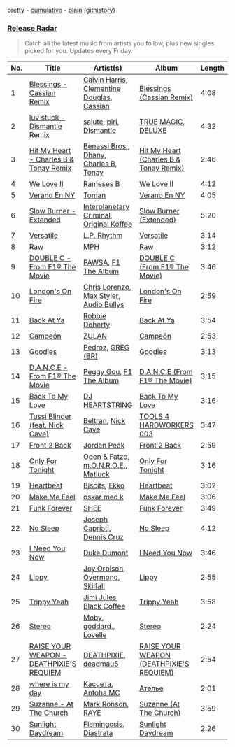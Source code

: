 pretty - [cumulative](/playlists/cumulative/Release%20Radar.md) - [plain](/playlists/plain/37i9dQZEVXbsudmxBFKW7G) ([githistory](https://github.githistory.xyz/vitokorn/spotify-playlist-archive/blob/master/playlists/plain/37i9dQZEVXbsudmxBFKW7G))
### [Release Radar](https://open.spotify.com/playlist/37i9dQZEVXbsudmxBFKW7G)

> Catch all the latest music from artists you follow, plus new singles picked for you. Updates every Friday.

| No. | Title | Artist(s) | Album | Length |
|---|---|---|---|---|
| 1 | [Blessings - Cassian Remix](https://open.spotify.com/track/3GpNIq74pzLjdIKplMvSV2) | [Calvin Harris](https://open.spotify.com/artist/7CajNmpbOovFoOoasH2HaY), [Clementine Douglas](https://open.spotify.com/artist/4DWuml4Jf6K81b5rAPwMb6), [Cassian](https://open.spotify.com/artist/1ChtRJ3f4rbv4vtz87i6CD) | [Blessings (Cassian Remix)](https://open.spotify.com/album/5IyXTV39CmbRwp9Xibpwoy) | 4:08 |
| 2 | [luv stuck - Dismantle Remix](https://open.spotify.com/track/0pGPoGcvx1j23AcTa8gXpP) | [salute](https://open.spotify.com/artist/1np8xozf7ATJZDi9JX8Dx5), [piri](https://open.spotify.com/artist/4DpmPt7gfAAq7WEx0E1X8s), [Dismantle](https://open.spotify.com/artist/6sjpYOCYKYiurpvJk0oNEp) | [TRUE MAGIC, DELUXE](https://open.spotify.com/album/5tagdDmG4ZUUSYqSNXQsl1) | 4:32 |
| 3 | [Hit My Heart - Charles B & Tonay Remix](https://open.spotify.com/track/2DsTn3YJ7zrajGaD2hr0Kp) | [Benassi Bros.](https://open.spotify.com/artist/0yrjYlutW9HgmJlnX479Mx), [Dhany](https://open.spotify.com/artist/7HiP69UJp8p2pKxnRaPqYF), [Charles B](https://open.spotify.com/artist/1r2acF91AoYoHYrQYY9wCO), [Tonay](https://open.spotify.com/artist/2JC9PMP6yFFqwF3MpbooWg) | [Hit My Heart (Charles B & Tonay Remix)](https://open.spotify.com/album/5YiP46xLtAV6w3uwuAmoDd) | 2:46 |
| 4 | [We Love II](https://open.spotify.com/track/18L2vnxI3zt1xQjlpA88p1) | [Rameses B](https://open.spotify.com/artist/06EfEcjc0vdvI6VNL0soIO) | [We Love II](https://open.spotify.com/album/12JAk5LvhpwGjIfuROESwz) | 4:12 |
| 5 | [Verano En NY](https://open.spotify.com/track/7DxrTNmUprBMQ0RV45xreb) | [Toman](https://open.spotify.com/artist/7A0eeETj5gjPjvXLnskbfG) | [Verano En NY](https://open.spotify.com/album/6lwdsDlonNio6vDG42eUZu) | 4:05 |
| 6 | [Slow Burner - Extended](https://open.spotify.com/track/5a2UOFvqw76yUUS61vhloR) | [Interplanetary Criminal](https://open.spotify.com/artist/6uJ51uV5rYzu1MJkC4CceI), [Original Koffee](https://open.spotify.com/artist/1gWjcmBsveEYMxOZ0VRi32) | [Slow Burner (Extended)](https://open.spotify.com/album/4JqKtXkgLR7cS7k2Aa52PU) | 5:20 |
| 7 | [Versatile](https://open.spotify.com/track/2CX8w6jrSDujqcnkxDMJw0) | [L.P. Rhythm](https://open.spotify.com/artist/3K5qBiy5EHwb270817Cy6e) | [Versatile](https://open.spotify.com/album/3ktHqT8RfFWsosodNUfvB0) | 3:14 |
| 8 | [Raw](https://open.spotify.com/track/2U9RtZORzcu54vkWI19PIL) | [MPH](https://open.spotify.com/artist/62SCu33InHVq97VaWw3eof) | [Raw](https://open.spotify.com/album/2CJ61dRA06lmlIw8hVvmak) | 3:12 |
| 9 | [DOUBLE C - From F1® The Movie](https://open.spotify.com/track/7jtFKlVjEgIBNaSOrAivCw) | [PAWSA](https://open.spotify.com/artist/4E0HD2PMY8kQJIjlShrLUS), [F1 The Album](https://open.spotify.com/artist/3aly4xJOy3LVznzvRIvFYC) | [DOUBLE C (From F1® The Movie)](https://open.spotify.com/album/0O7QslR65hRgv9YO2X4PuM) | 3:46 |
| 10 | [London's On Fire](https://open.spotify.com/track/3kFGYfnYWraDZ8iAWx45QR) | [Chris Lorenzo](https://open.spotify.com/artist/7tm9Tuc70geXOOyKhtZHIj), [Max Styler](https://open.spotify.com/artist/3NKKngINK1tP6BFy0WOyWk), [Audio Bullys](https://open.spotify.com/artist/5kwHgbzNHq1iHkUSrAmjjQ) | [London's On Fire](https://open.spotify.com/album/3LqNJnokJGQgkYzskHNJGB) | 2:59 |
| 11 | [Back At Ya](https://open.spotify.com/track/02evyVGKt4jjuBAlgHzag5) | [Robbie Doherty](https://open.spotify.com/artist/2WuXRwEjXIjW5uVZOSxqYS) | [Back At Ya](https://open.spotify.com/album/6aQho6eImpDXTxfC8zoVhI) | 3:54 |
| 12 | [Campeón](https://open.spotify.com/track/5TpWybXTsLTUAj4WcUYkP0) | [ZULAN](https://open.spotify.com/artist/2Yz9F5lQVc0p6SDxkw2BvF) | [Campeón](https://open.spotify.com/album/5O3GNoKOWUnyvUQoGSceKy) | 2:53 |
| 13 | [Goodies](https://open.spotify.com/track/5TcsyxRBkIjgmaoSW9oaZL) | [Pedroz](https://open.spotify.com/artist/0pvhlBRoxPlAsW02LwKp3p), [GREG (BR)](https://open.spotify.com/artist/7K7I6veLj1PPzsrzVP6B79) | [Goodies](https://open.spotify.com/album/4y9b6DMmobsAxtUvMO7xcT) | 3:13 |
| 14 | [D.A.N.C.E - From F1® The Movie](https://open.spotify.com/track/15cIdgwfMw0YRunjzxtui9) | [Peggy Gou](https://open.spotify.com/artist/2mLA48B366zkELXYx7hcDN), [F1 The Album](https://open.spotify.com/artist/3aly4xJOy3LVznzvRIvFYC) | [D.A.N.C.E (From F1® The Movie)](https://open.spotify.com/album/2AgQHiCnhTpiOwZ29rrZ6v) | 3:15 |
| 15 | [Back To My Love](https://open.spotify.com/track/6w4Z8LfJ7aIU09mmkYADNt) | [DJ HEARTSTRING](https://open.spotify.com/artist/5tcwaJBUyEdxQxvieuQxU7) | [Back To My Love](https://open.spotify.com/album/26mbxEeOe1nc8tPPYZ1me0) | 3:16 |
| 16 | [Tussi Blinder (feat. Nick Cave)](https://open.spotify.com/track/54MofiLlcf5oEhBm0kAl33) | [Beltran](https://open.spotify.com/artist/1jgSqmZTBltb5O2L7ErmEP), [Nick Cave](https://open.spotify.com/artist/1RM5gp0RFfjpJhCYFPB30p) | [TOOLS 4 HARDWORKERS 003](https://open.spotify.com/album/2pnyfQZDaMjZkxz3qvFn2V) | 3:47 |
| 17 | [Front 2 Back](https://open.spotify.com/track/5O3BBu1w4gfT0vsLPN3bfW) | [Jordan Peak](https://open.spotify.com/artist/5Jhhsm26nMbGu8FNOvN3Gk) | [Front 2 Back](https://open.spotify.com/album/0GjU9EI6COpbjnLEh049Ct) | 2:59 |
| 18 | [Only For Tonight](https://open.spotify.com/track/6STCwjymKob5lZcDdpKcTK) | [Oden & Fatzo](https://open.spotify.com/artist/2YEnrpAWWaNRFumgde1lLH), [m.O.N.R.O.E.](https://open.spotify.com/artist/6pDZzvzwjGXunH8FCb2ulo), [Matluck](https://open.spotify.com/artist/5CieAewiroqzWWxdsWuoNu) | [Only For Tonight](https://open.spotify.com/album/5IUlPTkjpkLiWCoFOh4oOo) | 3:16 |
| 19 | [Heartbeat](https://open.spotify.com/track/42z3F0ZAieWd7RmyOuuqqH) | [Biscits](https://open.spotify.com/artist/052B9SONfhoScw7dgYWw5o), [Ekko](https://open.spotify.com/artist/4QKGlPUIuL7IzE4vsVwIu6) | [Heartbeat](https://open.spotify.com/album/1Q4zTa81s8VP7IassEY19p) | 3:02 |
| 20 | [Make Me Feel](https://open.spotify.com/track/1GfJCWGLfdev016PSsrUO8) | [oskar med k](https://open.spotify.com/artist/28ntgpEkMU9Zm7F3gLDMhZ) | [Make Me Feel](https://open.spotify.com/album/1c6Y4gCvI7Ey2M07Ahvwva) | 3:06 |
| 21 | [Funk Forever](https://open.spotify.com/track/2Rae0A8tJrGO9sWQ2p2213) | [SHEE](https://open.spotify.com/artist/1jrRLqDsOOKIagQXYPq2Iv) | [Funk Forever](https://open.spotify.com/album/6ckX6Ms2262m9qs4C3dk9e) | 3:49 |
| 22 | [No Sleep](https://open.spotify.com/track/1Ng1TXqCbeInlVnJCnYgxi) | [Joseph Capriati](https://open.spotify.com/artist/7onsqSWPufMm5ZnUCECDpf), [Dennis Cruz](https://open.spotify.com/artist/27mWOSZjlpmtoqsRjRwQyu) | [No Sleep](https://open.spotify.com/album/5bsJSH3c5WbKRK4mehgrww) | 4:12 |
| 23 | [I Need You Now](https://open.spotify.com/track/7gLqg4i3lanQm6SmuhWlx6) | [Duke Dumont](https://open.spotify.com/artist/61lyPtntblHJvA7FMMhi7E) | [I Need You Now](https://open.spotify.com/album/6O7lch7AvKLFBgtdgQYKzP) | 3:46 |
| 24 | [Lippy](https://open.spotify.com/track/5ReIuSLbXCAUYkg9v0NR7b) | [Joy Orbison](https://open.spotify.com/artist/0aIpJqqTLf683ojWREc5lg), [Overmono](https://open.spotify.com/artist/01PnN11ovfen6xUOHfNpn3), [Skiifall](https://open.spotify.com/artist/1Dy2JqZmbXPTvJdDOyytcP) | [Lippy](https://open.spotify.com/album/2WGssUw0jZ4RzRpi2lxN5P) | 2:55 |
| 25 | [Trippy Yeah](https://open.spotify.com/track/1CM0kiqrtCSHClFjTccTOb) | [Jimi Jules](https://open.spotify.com/artist/6RsLLSkSTcL4YrvgRcBTQd), [Black Coffee](https://open.spotify.com/artist/6wMr4zKPrrR0UVz08WtUWc) | [Trippy Yeah](https://open.spotify.com/album/2kcnbaQIOOEz7zb5yWhVp3) | 3:58 |
| 26 | [Stereo](https://open.spotify.com/track/5ss1W6tV6FuxPaiC1yDHYJ) | [Moby](https://open.spotify.com/artist/3OsRAKCvk37zwYcnzRf5XF), [goddard.](https://open.spotify.com/artist/3yDDYheQFqfhKZXdjFQuuP), [Lovelle](https://open.spotify.com/artist/14zTM1cQHLvPExpqV4HdCx) | [Stereo](https://open.spotify.com/album/6LmzV6rY9jUecyjydmsrDR) | 2:24 |
| 27 | [RAISE YOUR WEAPON - DEATHPIXIE'S REQUIEM](https://open.spotify.com/track/5obuDv5EuMcxJxJ6DphVEb) | [DEATHPIXIE](https://open.spotify.com/artist/5uzPIJDzWAujemRDKiJMRj), [deadmau5](https://open.spotify.com/artist/2CIMQHirSU0MQqyYHq0eOx) | [RAISE YOUR WEAPON (DEATHPIXIE'S REQUIEM)](https://open.spotify.com/album/6LUA9B3JnKkQm2crUusayz) | 2:54 |
| 28 | [where is my day](https://open.spotify.com/track/0DtZbWMT1Z3Ud3CV8fx1AS) | [Кассета](https://open.spotify.com/artist/7C4UILJ6kxh8TRV8GGLCqy), [Antoha MC](https://open.spotify.com/artist/6OqmKFaRcw0f23m5PQ9CrL) | [Ателье](https://open.spotify.com/album/7uIEltG2KVg6DLzzxeorxf) | 2:01 |
| 29 | [Suzanne - At The Church](https://open.spotify.com/track/12wx44H3c9VSkfpZtoD9mB) | [Mark Ronson](https://open.spotify.com/artist/3hv9jJF3adDNsBSIQDqcjp), [RAYE](https://open.spotify.com/artist/5KKpBU5eC2tJDzf0wmlRp2) | [Suzanne (At The Church)](https://open.spotify.com/album/21fVMTtr0MdcSukBLtA0jw) | 3:59 |
| 30 | [Sunlight Daydream](https://open.spotify.com/track/046loldPHjP3HeAHhDddDA) | [Flamingosis](https://open.spotify.com/artist/75cW8FFekyCjj0mfZM1Gfb), [Diastrata](https://open.spotify.com/artist/1Z1MedqFUlxM3OHqdHK7mx) | [Sunlight Daydream](https://open.spotify.com/album/4MLdnnjInby3ftK37c422w) | 2:26 |